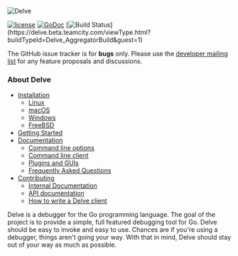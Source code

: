 ![Delve](https://raw.githubusercontent.com/go-delve/delve/master/assets/delve_horizontal.png)

[![license](http://img.shields.io/badge/license-MIT-blue.svg)](https://raw.githubusercontent.com/go-delve/delve/master/LICENSE)
[![GoDoc](https://godoc.org/github.com/go-delve/delve?status.svg)](https://godoc.org/github.com/go-delve/delve)
[![Build Status](https://delve.beta.teamcity.com/app/rest/builds/buildType:(id:Delve_AggregatorBuild)/statusIcon.svg)](https://delve.beta.teamcity.com/viewType.html?buildTypeId=Delve_AggregatorBuild&guest=1)

The GitHub issue tracker is for **bugs** only. Please use the [developer mailing list](https://groups.google.com/forum/#!forum/delve-dev) for any feature proposals and discussions.

### About Delve

- [Installation](Documentation/installation)
  - [Linux](Documentation/installation/linux/install.md)
  - [macOS](Documentation/installation/osx/install.md)
  - [Windows](Documentation/installation/windows/install.md)
  - [FreeBSD](Documentation/installation/freebsd/install.md)
- [Getting Started](Documentation/cli/getting_started.md)
- [Documentation](Documentation)
  - [Command line options](Documentation/usage/dlv.md)
  - [Command line client](Documentation/cli/README.md)
  - [Plugins and GUIs](Documentation/EditorIntegration.md)
  - [Frequently Asked Questions](Documentation/faq.md)
- [Contributing](CONTRIBUTING.md)
  - [Internal Documentation](Documentation/internal)
  - [API documentation](Documentation/api)
  - [How to write a Delve client](Documentation/api/ClientHowto.md)

Delve is a debugger for the Go programming language. The goal of the project is to provide a simple, full featured debugging tool for Go. Delve should be easy to invoke and easy to use. Chances are if you're using a debugger, things aren't going your way. With that in mind, Delve should stay out of your way as much as possible.
